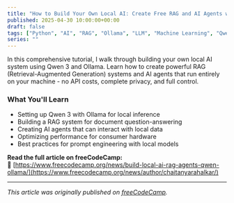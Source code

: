 ```yaml
---
title: "How to Build Your Own Local AI: Create Free RAG and AI Agents with Qwen 3 and Ollama"
published: 2025-04-30 10:00:00+00:00
draft: false
tags: ["Python", "AI", "RAG", "Ollama", "LLM", "Machine Learning", "Qwen"]
series: ""
---
```


In this comprehensive tutorial, I walk through building your own local AI system using Qwen 3 and Ollama. Learn how to create powerful RAG (Retrieval-Augmented Generation) systems and AI agents that run entirely on your machine - no API costs, complete privacy, and full control.

### What You'll Learn

- Setting up Qwen 3 with Ollama for local inference
- Building a RAG system for document question-answering
- Creating AI agents that can interact with local data
- Optimizing performance for consumer hardware
- Best practices for prompt engineering with local models

**Read the full article on freeCodeCamp:**  
🔗 [https://www.freecodecamp.org/news/build-local-ai-rag-agents-qwen-ollama/](https://www.freecodecamp.org/news/author/chaitanyarahalkar/)

---

*This article was originally published on [freeCodeCamp](https://www.freecodecamp.org/).*
